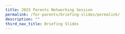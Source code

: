 ```yaml
---
title: 2023 Parents Networking Session
permalink: /for-parents/briefing-slides/permalink/
description: ""
third_nav_title: Briefing Slides
---
```

